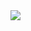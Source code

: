 <img src="https://capsule-render.vercel.app/api?type=rect&color=auto&height=200&section=header&text=About%20Jay 📋 &fontSize=50" />
